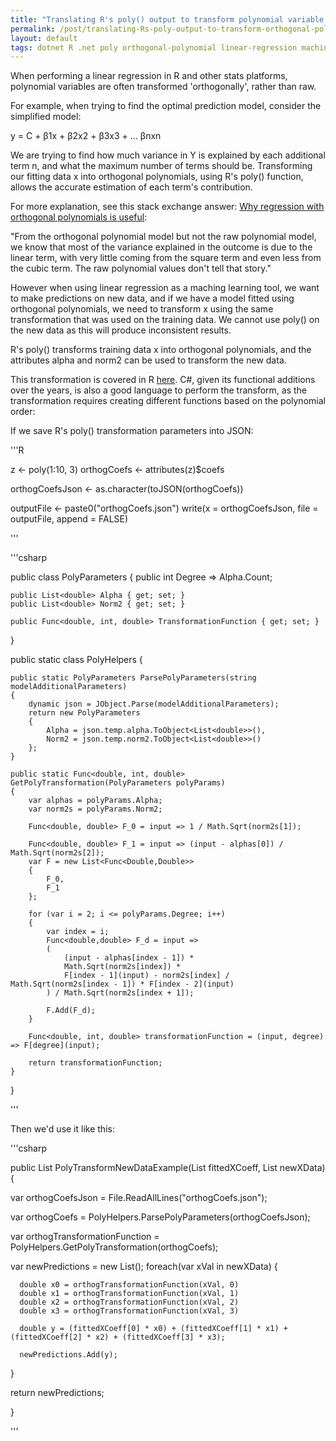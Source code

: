 ```yaml
---
title: "Translating R's poly() output to transform polynomial variable inputs for model prediction in .NET"
permalink: /post/translating-Rs-poly-output-to-transform-orthogonal-polynomial-variable-inputs-for-model-prediction-in-dotnet
layout: default
tags: dotnet R .net poly orthogonal-polynomial linear-regression machine-learning
---
```


When performing a linear regression in R and other stats platforms, polynomial variables are often transformed 'orthogonally', rather than raw. 

For example, when trying to find the optimal prediction model, consider the simplified model:  

y = C + β1x + β2x2 + β3x3 + ... βnxn

We are trying to find how much variance in Y is explained by each additional term n, and what the maximum number of terms should be. Transforming our fitting data x into orthogonal polynomials, using R's poly() function, allows the accurate estimation of each term's contribution.

For more explanation, see this stack exchange answer: [Why regression with orthogonal polynomials is useful](https://stats.stackexchange.com/a/433190/223569):

"From the orthogonal polynomial model but not the raw polynomial model, we know that most of the variance explained in the outcome is due to the linear term, with very little coming from the square term and even less from the cubic term. The raw polynomial values don't tell that story."

However when using linear regression as a maching learning tool, we want to make predictions on new data, and if we have a model fitted using orthogonal polynomials, we need to transform x using the same transformation that was used on the training data. We cannot use poly() on the new data as this will produce inconsistent results.

R's poly() transforms training data x into orthogonal polynomials, and the attributes alpha and norm2 can be used to transform the new data.

This transformation is covered in R [here](https://stackoverflow.com/a/26729318/3910619). C#, given its functional additions over the years, is also a good language to perform the transform, as the transformation requires creating different functions based on the polynomial order:

If we save R's poly() transformation parameters into JSON:

'''R

z <- poly(1:10, 3)
orthogCoefs <- attributes(z)$coefs

orthogCoefsJson <- as.character(toJSON(orthogCoefs))

outputFile <- paste0("orthogCoefs.json")
write(x = orthogCoefsJson, file = outputFile, append = FALSE)

'''

'''csharp

public class PolyParameters
{
    public int Degree => Alpha.Count;

    public List<double> Alpha { get; set; }
    public List<double> Norm2 { get; set; }

    public Func<double, int, double> TransformationFunction { get; set; }
}


public static class PolyHelpers {

    public static PolyParameters ParsePolyParameters(string modelAdditionalParameters)
    {
        dynamic json = JObject.Parse(modelAdditionalParameters);
        return new PolyParameters
        {
            Alpha = json.temp.alpha.ToObject<List<double>>(),
            Norm2 = json.temp.norm2.ToObject<List<double>>()
        };
    }

    public static Func<double, int, double> GetPolyTransformation(PolyParameters polyParams)
    {
        var alphas = polyParams.Alpha;
        var norm2s = polyParams.Norm2;

        Func<double, double> F_0 = input => 1 / Math.Sqrt(norm2s[1]);

        Func<double, double> F_1 = input => (input - alphas[0]) / Math.Sqrt(norm2s[2]);
        var F = new List<Func<Double,Double>>
        {
            F_0,
            F_1
        };

        for (var i = 2; i <= polyParams.Degree; i++)
        {
            var index = i;
            Func<double,double> F_d = input => 
            (
                (input - alphas[index - 1]) *
                Math.Sqrt(norm2s[index]) * 
                F[index - 1](input) - norm2s[index] / Math.Sqrt(norm2s[index - 1]) * F[index - 2](input)
            ) / Math.Sqrt(norm2s[index + 1]);

            F.Add(F_d);
        }

        Func<double, int, double> transformationFunction = (input, degree) => F[degree](input);

        return transformationFunction;
    }

}

'''

Then we'd use it like this: 

'''csharp

public List<double> PolyTransformNewDataExample(List<double> fittedXCoeff, List<double> newXData)
{
  
  var orthogCoefsJson = File.ReadAllLines("orthogCoefs.json");
  
  var orthogCoefs = PolyHelpers.ParsePolyParameters(orthogCoefsJson);
  
  var orthogTransformationFunction = PolyHelpers.GetPolyTransformation(orthogCoefs);
  
  var newPredictions = new List<double>();
  foreach(var xVal in newXData) {
      
      double x0 = orthogTransformationFunction(xVal, 0)
      double x1 = orthogTransformationFunction(xVal, 1)
      double x2 = orthogTransformationFunction(xVal, 2)
      double x3 = orthogTransformationFunction(xVal, 3)
      
      double y = (fittedXCoeff[0] * x0) + (fittedXCoeff[1] * x1) + (fittedXCoeff[2] * x2) + (fittedXCoeff[3] * x3);
      
      newPredictions.Add(y);
  }
  
  return newPredictions;
  
}

'''
